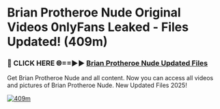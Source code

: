 # Brian Protheroe Nude Original Videos 0nlyFans Leaked - Files Updated! (409m)

<h3>🔴 CLICK HERE 🌐==►► <a href="https://tinyurl.com/y5r63du9" rel="nofollow">Brian Protheroe Nude Updated Files</a></h3>

Get Brian Protheroe Nude and all content. Now you can access all videos and pictures of Brian Protheroe Nude. New Updated Files 2025!

[![409m](https://i.imgur.com/UVo9nyh.gif)](https://tinyurl.com/y5r63du9)